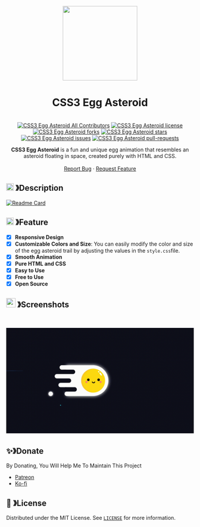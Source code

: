 <p align="center">
  <img src="https://cdn.discordapp.com/attachments/1045298870533509130/1068425329909174392/egg_-_Copy-modified.png" width="200" height="200">
  <h1 align="center"><b>CSS3 Egg Asteroid</b></h1>
</p>

<p align="center">
  <a aria-label="Follow PP Namias on Twitter" href="https://twitter.com/PP_Namias" target="_blank"><img alt="" src="https://img.shields.io/badge/Follow%20@PP_Namias-black.svg?style=for-the-badge&logo=Twitter"></a>
  <a aria-label="Follow PP Namias on Github" href="https://github.com/PP-Namias" target="_blank"><img alt="" src="https://img.shields.io/badge/Follow%20@PP_Namias-black.svg?style=for-the-badge&logo=Github"></a>
  <br>
  <a href="https://github.com/PP-Namias/CSS3-Egg-Asteroid" target="blank"><img src="https://img.shields.io/badge/all_contributors-1-orange.svg?style=flat-square" alt="CSS3 Egg Asteroid All Contributors" /></a>
  <a href="https://github.com/PP-Namias/CSS3-Egg-Asteroid/blob/master/LICENSE" target="blank"><img src="https://img.shields.io/github/license/PP-Namias/CSS3-Egg-Asteroid?style=flat-square" alt="CSS3 Egg Asteroid license" /></a>
  <a href="https://github.com/PP-Namias/CSS3-Egg-Asteroid/fork" target="blank"><img src="https://img.shields.io/github/forks/PP-Namias/CSS3-Egg-Asteroid?style=flat-square" alt="CSS3 Egg Asteroid forks"/></a>
  <a href="https://github.com/PP-Namias/CSS3-Egg-Asteroid/stargazers" target="blank"><img src="https://img.shields.io/github/stars/PP-Namias/CSS3-Egg-Asteroid?style=flat-square" alt="CSS3 Egg Asteroid stars"/></a>
  <a href="https://github.com/PP-Namias/CSS3-Egg-Asteroid/issues" target="blank"><img src="https://img.shields.io/github/issues/PP-Namias/CSS3-Egg-Asteroid?style=flat-square" alt="CSS3 Egg Asteroid issues"/></a>
  <a href="https://github.com/PP-Namias/CSS3-Egg-Asteroid/pulls" target="blank"><img src="https://img.shields.io/github/issues-pr/PP-Namias/CSS3-Egg-Asteroid?style=flat-square" alt="CSS3 Egg Asteroid pull-requests"/></a>
    <p align="center">
    <b>CSS3 Egg Asteroid</b> is a fun and unique egg animation that resembles an asteroid floating in space, created purely with HTML and CSS.
    <br />
    <br />
    <a href="https://github.com/PP-Namias/CSS3-Egg-Asteroid/issues">Report Bug</a>
    ·
    <a href="https://github.com/PP-Namias/CSS3-Egg-Asteroid/issues">Request Feature</a>
  </p>
</p>

<!-- ABOUT THE PROJECT -->

## <img src="https://cdn.discordapp.com/emojis/859424401186095114.png" width="20px" height="20px"> 》Description
[![Readme Card](https://github-readme-stats.vercel.app/api/pin/?username=PP-Namias&repo=CSS3-Egg-Asteroid&theme=tokyonight&show_owner=true&hide_border=true)](https://github.com/PP-Namias/CSS3-Egg-Asteroid)

## <img src="https://cdn.discordapp.com/emojis/852881450667081728.gif" width="20px" height="20px"> 》Feature
- [x] <b>Responsive Design</b>
- [x] <b>Customizable Colors and Size</b>: You can easily modify the color and size of the egg asteroid trail by adjusting the values in the `style.css`file.
- [x] <b>Smooth Animation</b>
- [x] <b>Pure HTML and CSS</b>
- [x] <b>Easy to Use</b>
- [x] <b>Free to Use</b>
- [x] <b>Open Source</b>

## <img src="https://cdn.discordapp.com/emojis/1028680849195020308.png" width="25px" height="25px"> 》Screenshots
<br />
<p align="center">
  <a href="https://github.com/PP-Namias/CSS3-Egg-Asteroid">
    <img src="./CSS3 Egg Asteroid.gif">
  </a>
</p>

## ✨》Donate
By Donating, You Will Help Me To Maintain This Project 
- [Patreon](https://www.patreon.com/PP_Namias)
- [Ko-fi](https://ko-fi.com/PP_Namias)

## 🔐 》License
Distributed under the MIT License. See [`LICENSE`](https://github.com/PP-Namias/CSS3-Egg-Asteroid/blob/main/LICENSE) for more information.
